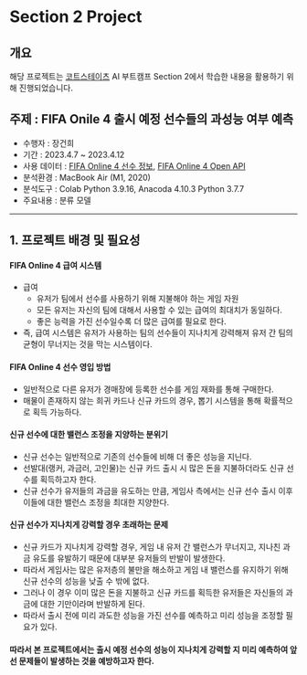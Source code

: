 # Section 2 Project

## 개요
해당 프로젝트는 [코트스테이츠](https://github.com/codestates) AI 부트캠프 Section 2에서 학습한 내용을 활용하기 위해 진행되었습니다.

## 주제 : FIFA Onile 4 출시 예정 선수들의 과성능 여부 예측
* 수행자 : 장건희
* 기간 : 2023.4.7 ~ 2023.4.12
* 사용 데이터 : [FIFA Online 4 선수 정보](https://fifaonline4.nexon.com/datacenter), [FIFA Online 4 Open API](https://developers.nexon.com/fifaonline4)
* 분석환경 : MacBook Air (M1, 2020)
* 분석도구 : Colab Python 3.9.16, Anacoda 4.10.3 Python 3.7.7
* 주요내용 : 분류 모델
* * *

## 1. 프로젝트 배경 및 필요성

#### FIFA Online 4 급여 시스템
- 급여
  - 유저가 팀에서 선수를 사용하기 위해 지불해야 하는 게임 자원
  - 모든 유저는 자신의 팀에 대해서 사용할 수 있는 급여의 최대치가 동일하다.
  - 좋은 능력을 가진 선수일수록 더 많은 급여를 필요로 한다.
- 즉, 급여 시스템은 유저가 사용하는 팀의 선수들이 지나치게 강력해져 유저 간 팀의 균형이 무너지는 것을 막는 시스템이다.

#### FIFA Online 4 선수 영입 방법
- 일반적으로 다른 유저가 경매장에 등록한 선수를 게임 재화를 통해 구매한다.
- 매물이 존재하지 않는 희귀 카드나 신규 카드의 경우, 뽑기 시스템을 통해 확률적으로 획득 가능하다.

#### 신규 선수에 대한 밸런스 조정을 지양하는 분위기
- 신규 선수는 일반적으로 기존의 선수들에 비해 더 좋은 성능을 지닌다.
- 선발대(랭커, 과금러, 고인물)는 신규 카드 출시 시 많은 돈을 지불하더라도 신규 선수를 획득하고자 한다.
- 신규 선수가 유저들의 과금을 유도하는 만큼, 게임사 측에서는 신규 선수 출시 이후 이들에 대한 밸런스 조정을 최대한 지양한다.

#### 신규 선수가 지나치게 강력할 경우 초래하는 문제
- 신규 카드가 지나치게 강력할 경우, 게임 내 유저 간 밸런스가 무너지고, 지나친 과금 유도를 유발하기 때문에 대부분 유저들의 반발이 발생한다.
- 따라서 게임사는 많은 유저층의 불만을 해소하고 게임 내 밸런스를 유지하기 위해 신규 선수의 성능을 낮출 수 밖에 없다.
- 그러나 이 경우 이미 많은 돈을 지불하고 신규 카드를 획득한 유저들은 자신들의 과금에 대한 기만이라며 반발하게 된다. 
- 따라서 출시 전에 미리 과도한 성능을 가진 선수를 예측하고 미리 성능을 조정할 필요가 있다.

#### 따라서 본 프로젝트에서는 출시 예정 선수의 성능이 지나치게 강력할 지 미리 예측하여 앞선 문제들이 발생하는 것을 예방하고자 한다.


